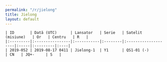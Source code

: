 ```yaml
---
permalink: "/r/jielong"
title: Jielong
layout: default
---
```


    | ID       | Dată (UTC)      | Lansator   | Serie   | Satelit (misiune)   | Or   | Centru   | R   |
    |:---------|:----------------|:-----------|:--------|:--------------------|:-----|:---------|:----|
    | 2019-052 | 2019-08-17 0411 | Jielong-1  | Y1      | QS1-01 (-)          | CN   | JQ+-     | S   |

